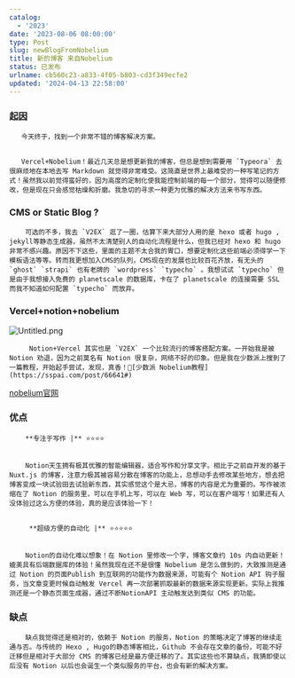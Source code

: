 ```yaml
---
catalog:
  - '2023'
date: '2023-08-06 08:00:00'
type: Post
slug: newBlogFromNobelium
title: 新的博客 来自Nobelium
status: 已发布
urlname: cb560c23-a833-4f05-b803-cd3f349ecfe2
updated: '2024-04-13 22:58:00'
---
```


### 起因


       今天终于，找到一个非常不错的博客解决方案。


       Vercel+Nobelium！最近几天总是想更新我的博客，但总是想到需要用 `Typeora` 去很麻烦地在本地去写 Markdown 就觉得非常难受。这简直是世界上最难受的一种写笔记的方式！虽然我以前觉得蛮好的，因为高度的定制化使我能控制前端的每一个部分，觉得可以随便修改，但是现在只会感觉枯燥和折磨。我急切的寻求一种更为优雅的解决方法来书写东西。


### CMS or Static Blog ?


        可选的不多，我去 `V2EX` 逛了一圈，估算下来大部分人用的是 hexo 或者 hugo , jekyll等静态生成器，虽然不太清楚别人的自动化流程是什么，但我已经对 hexo 和 hugo 非常不感兴趣。原因不下这些，里面的主题不太合我的胃口，想要定制化这些前端必须得学一下模板语法等等。转而我更想加入CMS的队列，CMS现在的发展也比较百花齐放，有无头的 `ghost` `strapi` 也有老牌的 `wordpress` `typecho` 。我想试试 `typecho` 但是由于我想接入免费的 planetscale 的数据库，卡在了 planetscale 的连接需要 SSL 而我不知道如何配置 `typecho` 而放弃。


### Vercel+notion+nobelium


![Untitled.png](https://prod-files-secure.s3.us-west-2.amazonaws.com/ed141b76-e4f4-4030-b3c9-9f8f9925cc4f/0ecc86b3-acdd-477f-ab59-852a7f533d4c/Untitled.png?X-Amz-Algorithm=AWS4-HMAC-SHA256&X-Amz-Content-Sha256=UNSIGNED-PAYLOAD&X-Amz-Credential=ASIAZI2LB466R24NLX7I%2F20250613%2Fus-west-2%2Fs3%2Faws4_request&X-Amz-Date=20250613T121912Z&X-Amz-Expires=3600&X-Amz-Security-Token=IQoJb3JpZ2luX2VjECwaCXVzLXdlc3QtMiJIMEYCIQDtHNlmuwkV9aNfTyjSf5Joycy%2FcPHyVKHdwC0WwCez0gIhAPvwF%2FpGQZL3aHgyZtQrB1z84Hp2O9mFDUnHVLBG%2B3kCKv8DCBUQABoMNjM3NDIzMTgzODA1Igw50bhVuxD4MBaP68kq3ANaDj92lhKg%2BvRhjCMXLNwptacpFsmj8kDnsJR4nKp4A46zNzGEOd0IkoPkCFLTE1GGbThLafnTKhkMlWA7Q3urEtazheJg5X1FSd2WLB1YSyuJ4M88PpFHLfeNoZczxPqZ6NmSv8bZ2pBb00rSA2yj7tMo1dh0l7dAr0%2FnyS6357YrRqmAn%2Bi3Na1Xlt0E0cOksx85zPjEGNrgyLpp6UZI2Bru0CE97cb0WCxWjA5yzsZ4Jg6kcYQD1TaOrWNUc%2BsB9tAMk%2F3VhCAHRKotmVT7PsIQYGs4USaQyZ1d8B06ubAESc39BDfxSeIsTzsqo8wZ66QmHdvguS1gNw7gDUNuom6RMfMCbKAz1TDX%2FhZ5AprifsVVq5mEviwfP7dqBE3xsNoQwBzvtfwAZv%2F6HeapbQJNZyA6rstZbwbbdDLF%2BWKl1xsTbHqUDOJYIN1PXSytFLO8AikFQBA2JFxnJOtF8aazpzEDcP4mmA9rV%2FmPDjRaf7m2lH3tcEOmYojj9eDI8oZnga6GHRDUK0H1wz1iPo1kp6WmmKVNZ9u0yokpHmmgxIPSmLbQYLjwPLn1aLd%2Bh8HcFJ28lYWw15eKthgr6WsQ56fNFm01rBwhJoSNKuYuDttP8AAde2IN6TDWqbDCBjqkAd1OZpCkIjKOrTSs31OsPdDFGuqYME6PGiewPGUdRq7ePj8u0YFJw74IolztkIPd9WBmdicrdhS0kiBF1xMtZmi0JQgkCsznMmj6yFzoAuox3kt4EOQqKm1KWVsBBrjINq1A8%2FZviodi3MdblEv1EAjjJHiXGNReh%2BDfdI2gA4O3Vu7NKEVnnCg2Zrjg49ZotHUsxIH5FbBuOUcn60fN7luxZAK5&X-Amz-Signature=ba5d2a4f4173eb0bdb3f9ef7f214754ed6b47b838004b2121d59b91e5f6699c0&X-Amz-SignedHeaders=host&x-amz-checksum-mode=ENABLED&x-id=GetObject)


         Notion+Vercel 其实也是 `V2EX` 一个比较流行的博客搭配方案。一开始我是被 Notion 劝退，因为之前莫名有 Notion 很复杂，网络不好的印象。但是我在少数派上搜到了一篇教程，开始起手尝试，发现，真香！🔗[少数派 Nobelium教程](https://sspai.com/post/66641#) 


[nobelium官网](https://nobelium.js.org/)


### 优点


        **专注于写作 |** ⭐⭐⭐⭐


        Notion天生拥有极其优雅的智能编辑器，适合写作和分享文字。相比于之前自开发的基于Nuxt.js 的博客，注意力极其被容易分散在博客的功能上，总想动手去修改某些地方，想去把博客变成一块试验田去试验新东西，其实感觉这个是大忌，博客的内容是尤为重要的。写作被浓缩在了 Notion 的服务里，可以在手机上写，可以在 Web 写，可以在客户端写！如果还有人没体验过这么方便的体验，真的是应该体验一下！


         **超级方便的自动化 |** ⭐⭐⭐⭐⭐


        Notion的自动化难以想象！在 Notion 里修改一个字，博客文章约 10s 内自动更新！媲美具有后端数据库的体验！虽然我现在还不是很懂 Nobelium 是怎么做到的，大致推测是通过 Notion 的页面Publish 到互联网的功能作为数据来源，可能有个 Notion API 钩子服务，当文章变更时候自动触发 Vercel 再一次部署抓取最新的数据来源实现更新。实际上我推测还是一个静态页面生成器，通过不断NotionAPI 主动触发达到类似 CMS 的功能。


### 缺点


        缺点我觉得还是相对的，依赖于 Notion 的服务，Notion 的策略决定了博客的继续走通与否。与传统的 Hexo , Hugo的静态博客相比，Github 不会存在文章的备份，可能不好迁移但是相对于大部分 CMS 的博客已经是最方便迁移的了。其实这些也不算缺点，我猜即使以后没有 Notion 以后也会诞生一个类似服务的平台，也会有新的解决方案。

